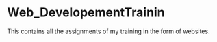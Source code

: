 # Web_DevelopementTrainin
This contains all the assignments of my training in the form of websites.
